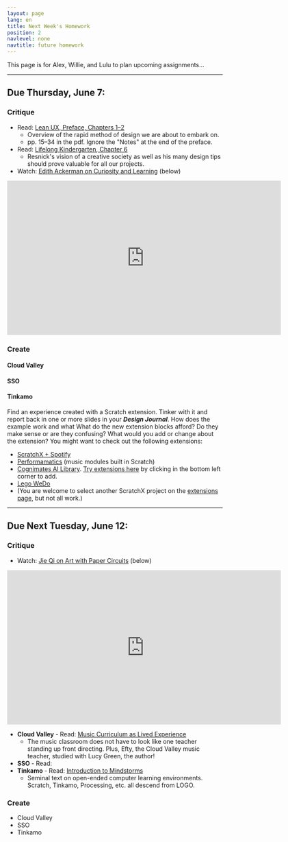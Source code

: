 ```yaml
---
layout: page
lang: en
title: Next Week's Homework
position: 2
navlevel: none
navtitle: future homework
---
```

This page is for Alex, Willie, and Lulu to plan upcoming assignments...

***

## Due Thursday, June 7:
### Critique
* Read: [Lean UX, Preface, Chapters 1–2](https://drive.google.com/open?id=1HCQwuqg8Fr0qRZcNzMxyq0U6YRByz9uZ)
  * Overview of the rapid method of design we are about to embark on.
  * pp. 15–34 in the pdf. Ignore the "Notes" at the end of the preface.
* Read: [Lifelong Kindergarten, Chapter 6](https://drive.google.com/open?id=1WhPfNpvASjJc5bRjbXEql1u_NCucV1xI)
  * Resnick's vision of a creative society as well as his many design tips should prove valuable for all our projects.
* Watch: [Edith Ackerman on Curiosity and Learning](https://vimeo.com/144683857) (below)

<iframe src="https://player.vimeo.com/video/144683857?color=ffffff&title=0&byline=0&portrait=0" width="640" height="360" frameborder="0" webkitallowfullscreen mozallowfullscreen allowfullscreen></iframe>

### Create
#### Cloud Valley

#### SSO

#### Tinkamo
Find an experience created with a Scratch extension. Tinker with it and report back in one or more slides in your ***Design Journal***. How does the example work and what What do the new extension blocks afford? Do they make sense or are they confusing? What would you add or change about the extension? You might want to check out the following extensions:
* [ScratchX + Spotify](https://ericrosenbaum.github.io/spotify-extension/)
* [Performamatics](https://scratch.mit.edu/studios/222541/) (music modules built in Scratch)
* [Cognimates AI Library](http://mitmedialab.github.io/cognimates-website/). [Try extensions here](https://codelab.cognimates.me) by clicking in the bottom left corner to add.
* [Lego WeDo](https://scratch.mit.edu/wedo)
* (You are welcome to select another ScratchX project on the [extensions page](https://scratchx.org/#extensions), but not all work.)

***

## Due Next Tuesday, June 12:
### Critique
* Watch: [Jie Qi on Art with Paper Circuits](https://vimeo.com/144683854) (below)

<iframe src="https://player.vimeo.com/video/144683854?color=ffffff&title=0&byline=0&portrait=0" width="640" height="360" frameborder="0" webkitallowfullscreen mozallowfullscreen allowfullscreen></iframe>

* **Cloud Valley** - Read: [Music Curriculum as Lived Experience](https://drive.google.com/open?id=1hY_HPJCBDIXPoECDdxsQUl0VvTMKdVbx)
  * The music classroom does not have to look like one teacher standing up front directing. Plus, Efty, the Cloud Valley music teacher, studied with Lucy Green, the author!
* **SSO** - Read:
* **Tinkamo** - Read: [Introduction to Mindstorms](https://drive.google.com/open?id=1BbpcWFCpcODie9A58WpjB578C8gMCaLA)
  * Seminal text on open-ended computer learning environments. Scratch, Tinkamo, Processing, etc. all descend from LOGO.

### Create
* Cloud Valley
* SSO
* Tinkamo
